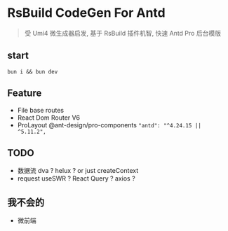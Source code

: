 # RsBuild CodeGen For Antd

> 受 Umi4 微生成器启发, 基于 RsBuild 插件机智, 快速 Antd Pro 后台模版

## start

```tsx
bun i && bun dev
```

## Feature

- File base routes
- React Dom Router V6
- ProLayout @ant-design/pro-components `"antd": "^4.24.15 || ^5.11.2",`

## TODO

- 数据流 dva ? helux ? or just createContext
- request useSWR ? React Query ? axios ?

## 我不会的

- 微前端

